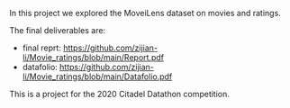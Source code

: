 In this project we explored the MoveiLens dataset on movies and ratings.

The final deliverables are:
* final reprt: https://github.com/zijian-li/Movie_ratings/blob/main/Report.pdf
* datafolio: https://github.com/zijian-li/Movie_ratings/blob/main/Datafolio.pdf


This is a project for the 2020 Citadel Datathon competition.
